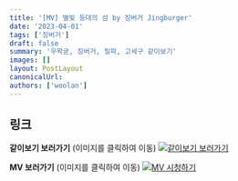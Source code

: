 ```yaml
---
title: '[MV] 별빛 등대의 섬 by 징버거 Jingburger'
date: '2023-04-01'
tags: ['징버거']
draft: false
summary: '우왁굳, 징버거, 릴파, 고세구 같이보기'
images: []
layout: PostLayout
canonicalUrl:
authors: ['woolan']
---
```


## 링크

**같이보기 보러가기** (이미지를 클릭하여 이동)
[![같이보기 보러가기](https://cdn.discordapp.com/attachments/1136601898116464710/1137050327938506852/logo.png)](https://cafe.naver.com/steamindiegame/10555398)

**MV 보러가기** (이미지를 클릭하여 이동)
[![MV 시청하기](https://i.ytimg.com/vi/FeXN3_ub3oQ/maxresdefault.jpg)](https://youtu.be/FeXN3_ub3oQ)
